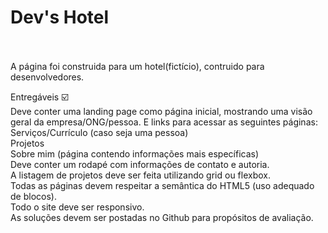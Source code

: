# Dev's Hotel

 <br>
 <br>
A página foi construida para um hotel(fictício), contruido para desenvolvedores.



Entregáveis ☑️ <br>
 Deve conter uma landing page como página inicial, mostrando uma visão geral da empresa/ONG/pessoa. E links para acessar as seguintes páginas: <br>
 Serviços/Currículo (caso seja uma pessoa) <br>
 Projetos <br>
 Sobre mim (página contendo informações mais específicas) <br>
 Deve conter um rodapé com informações de contato e autoria. <br>
 A listagem de projetos deve ser feita utilizando grid ou flexbox. <br>
 Todas as páginas devem respeitar a semântica do HTML5 (uso adequado de blocos). <br>
 Todo o site deve ser responsivo. <br>
 As soluções devem ser postadas no Github para propósitos de avaliação. <br>
